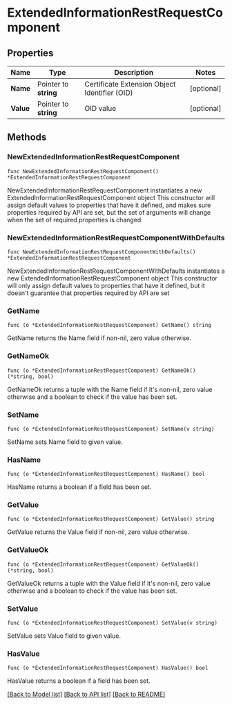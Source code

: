 # ExtendedInformationRestRequestComponent

## Properties

Name | Type | Description | Notes
------------ | ------------- | ------------- | -------------
**Name** | Pointer to **string** | Certificate Extension Object Identifier (OID) | [optional] 
**Value** | Pointer to **string** | OID value | [optional] 

## Methods

### NewExtendedInformationRestRequestComponent

`func NewExtendedInformationRestRequestComponent() *ExtendedInformationRestRequestComponent`

NewExtendedInformationRestRequestComponent instantiates a new ExtendedInformationRestRequestComponent object
This constructor will assign default values to properties that have it defined,
and makes sure properties required by API are set, but the set of arguments
will change when the set of required properties is changed

### NewExtendedInformationRestRequestComponentWithDefaults

`func NewExtendedInformationRestRequestComponentWithDefaults() *ExtendedInformationRestRequestComponent`

NewExtendedInformationRestRequestComponentWithDefaults instantiates a new ExtendedInformationRestRequestComponent object
This constructor will only assign default values to properties that have it defined,
but it doesn't guarantee that properties required by API are set

### GetName

`func (o *ExtendedInformationRestRequestComponent) GetName() string`

GetName returns the Name field if non-nil, zero value otherwise.

### GetNameOk

`func (o *ExtendedInformationRestRequestComponent) GetNameOk() (*string, bool)`

GetNameOk returns a tuple with the Name field if it's non-nil, zero value otherwise
and a boolean to check if the value has been set.

### SetName

`func (o *ExtendedInformationRestRequestComponent) SetName(v string)`

SetName sets Name field to given value.

### HasName

`func (o *ExtendedInformationRestRequestComponent) HasName() bool`

HasName returns a boolean if a field has been set.

### GetValue

`func (o *ExtendedInformationRestRequestComponent) GetValue() string`

GetValue returns the Value field if non-nil, zero value otherwise.

### GetValueOk

`func (o *ExtendedInformationRestRequestComponent) GetValueOk() (*string, bool)`

GetValueOk returns a tuple with the Value field if it's non-nil, zero value otherwise
and a boolean to check if the value has been set.

### SetValue

`func (o *ExtendedInformationRestRequestComponent) SetValue(v string)`

SetValue sets Value field to given value.

### HasValue

`func (o *ExtendedInformationRestRequestComponent) HasValue() bool`

HasValue returns a boolean if a field has been set.


[[Back to Model list]](../README.md#documentation-for-models) [[Back to API list]](../README.md#documentation-for-api-endpoints) [[Back to README]](../README.md)


